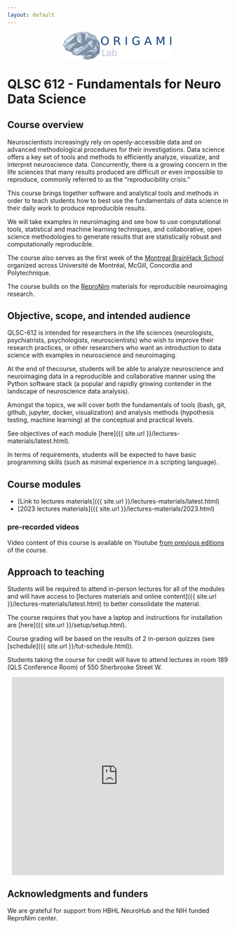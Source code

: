 ```yaml
---
layout: default
---
```


<div style="display: flex; justify-content: center; margin: 10px">
<img src="origami_logo.png" alt="drawing" width="250">
</div>

# QLSC 612 - Fundamentals for Neuro Data Science

## Course overview

Neuroscientists increasingly rely on openly-accessible data and on advanced
methodological procedures for their investigations.
Data science offers a key set of tools and methods to efficiently analyze, visualize, and interpret
neuroscience data.
Concurrently, there is a growing concern in the life sciences
that many results produced are difficult or even impossible to reproduce,
commonly referred to as the “reproducibility crisis.”

This course brings together software and analytical tools and methods in order to teach
students how to best use the fundamentals of data science in their daily work
to produce reproducible results.

We will take examples in neuroimaging and see how
to use computational tools, statistical and machine learning techniques,
and collaborative, open science methodologies to generate results
that are statistically robust and computationally reproducible.

The course also serves as the first week of the [Montreal BrainHack School](https://school.brainhackmtl.org/)
organized across Université de Montréal, McGill, Concordia and Polytechnique.

The course builds on the [ReproNim](https://www.repronim.org/) materials for reproducible neuroimaging research.

## Objective, scope, and intended audience

QLSC-612 is intended for researchers in the life sciences (neurologists,
psychiatrists, psychologists, neuroscientists) who wish to improve their
research practices, or other researchers who want an introduction to data
science with examples in neuroscience and neuroimaging.

At the end of thecourse, students will be able to analyze neuroscience
and neuroimaging data in a reproducible and collaborative manner
using the Python software stack (a popular and rapidly growing contender
in the landscape of neuroscience data analysis).

Amongst the topics, we will cover both the fundamentals of tools (bash, git,
github, jupyter, docker, visualization) and analysis methods (hypothesis
testing, machine learning) at the conceptual and practical levels.

See objectives of each module [here]({{ site.url }}/lectures-materials/latest.html).

In terms of requirements, students will be expected to have basic programming
skills (such as minimal experience in a scripting language).

## Course modules

-   [Link to lectures materials]({{ site.url }}/lectures-materials/latest.html)
-   [2023 lectures materials]({{ site.url }}/lectures-materials/2023.html)

### pre-recorded videos

Video content of this course is available on Youtube
[from previous editions](https://www.youtube.com/@qls612-bhs9/videos)
of the course.

## Approach to teaching

Students will be required to attend in-person lectures for all of the modules
and will have access to [lectures materials and online content]({{ site.url }}/lectures-materials/latest.html)
to better consolidate the material.

The course requires that you have a laptop and instructions for installation are [here]({{ site.url }}/setup/setup.html).

Course grading will be based on the results of 2 in-person quizzes (see [schedule]({{ site.url }}/tut-schedule.html)).

Students taking the course for credit will have to attend lectures
in room 189 (QLS Conference Room) of 550 Sherbrooke Street W.

<div style="display: flex; justify-content: center; margin: 10px">
    <iframe
        src="https://www.google.com/maps/embed?pb=!1m18!1m12!1m3!1d2796.2164766380392!2d-73.57253299999999!3d45.5057207!2m3!1f0!2f0!3f0!3m2!1i1024!2i768!4f13.1!3m3!1m2!1s0x4cc91a463c616b9b%3A0x201e96955bbdbd84!2s550%20Sherbrooke%20St%20W%2C%20Montreal%2C%20QC%20H3A%201B9%2C%20Canada!5e0!3m2!1sen!2sbe!4v1713968806450!5m2!1sen!2sbe"
        width="600"
        height="450"
        style="border:0;"
        allowfullscreen=""
        loading="lazy"
        referrerpolicy="no-referrer-when-downgrade">
    </iframe>
</div>

## Acknowledgments and funders

We are grateful for support from HBHL NeuroHub and the NIH funded ReproNim center.

